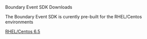 Boundary Event SDK Downloads

The Boundary Event SDK is curently pre-built for the RHEL/Centos environments


[RHEL/Centos 6.5](boundary-event-sdk-00.01.00/boundary-event-sdk-00.01.00.centos-6.5.tar.gz)


